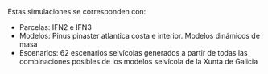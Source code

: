 Estas simulaciones se corresponden con:  
  
* Parcelas: IFN2 e IFN3  
* Modelos: Pinus pinaster atlantica costa e interior. Modelos dinámicos de masa  
* Escenarios: 62 escenarios selvícolas generados a partir de todas las combinaciones posibles de los modelos selvícola de la Xunta de Galicia  
  
